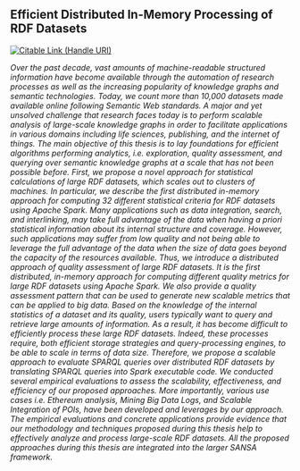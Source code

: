## Efficient Distributed In-Memory Processing of RDF Datasets 
[![Citable Link (Handle URI)](https://img.shields.io/badge/Citable%20Link%20(Handle%20URI)-http%3A%2F%2Fhdl.handle.net%2F20.500.11811%2F8735-blue)](http://hdl.handle.net/20.500.11811/8735)

_Over the past decade, vast amounts of machine-readable structured information have become available through the automation of research processes as well as the increasing popularity of knowledge graphs and semantic technologies. Today, we count more than 10,000 datasets made available online following Semantic Web standards. A major and yet unsolved challenge that research faces today is to perform scalable analysis of large-scale knowledge graphs in order to facilitate applications in various domains including life sciences, publishing, and the internet of things. The main objective of this thesis is to lay foundations for efficient algorithms performing analytics, i.e. exploration, quality assessment, and querying over semantic knowledge graphs at a scale that has not been possible before. First, we propose a novel approach for statistical calculations of large RDF datasets, which scales out to clusters of machines. In particular, we describe the first distributed in-memory approach for computing 32 different statistical criteria for RDF datasets using Apache Spark. Many applications such as data integration, search, and interlinking, may take full advantage of the data when having a priori statistical information about its internal structure and coverage. However, such applications may suffer from low quality and not being able to leverage the full advantage of the data when the size of data goes beyond the capacity of the resources available. Thus, we introduce a distributed approach of quality assessment of large RDF datasets. It is the first distributed, in-memory approach for computing different quality metrics for large RDF datasets using Apache Spark. We also provide a quality assessment pattern that can be used to generate new scalable metrics that can be applied to big data. Based on the knowledge of the internal statistics of a dataset and its quality, users typically want to query and retrieve large amounts of information. As a result, it has become difficult to efficiently process these large RDF datasets. Indeed, these processes require, both efficient storage strategies and query-processing engines, to be able to scale in terms of data size. Therefore, we propose a scalable approach to evaluate SPARQL queries over distributed RDF datasets by translating SPARQL queries into Spark executable code. We conducted several empirical evaluations to assess the scalability, effectiveness, and efficiency of our proposed approaches. More importantly, various use cases i.e. Ethereum analysis, Mining Big Data Logs, and Scalable Integration of POIs, have been developed and leverages by our approach. The empirical evaluations and concrete applications provide evidence that our methodology and techniques proposed during this thesis help to effectively analyze and process large-scale RDF datasets. All the proposed approaches during this thesis are integrated into the larger SANSA framework._